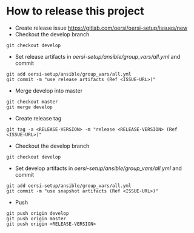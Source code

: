 # How to release this project

* Create release issue https://gitlab.com/oersi/oersi-setup/issues/new
* Checkout the develop branch
```
git checkout develop
```
* Set release artifacts in _oersi-setup/ansible/group_vars/all.yml_ and commit
```
git add oersi-setup/ansible/group_vars/all.yml
git commit -m "use release artifacts (Ref <ISSUE-URL>)"
```
* Merge develop into master
```
git checkout master
git merge develop
```
* Create release tag
```
git tag -a <RELEASE-VERSION> -m "release <RELEASE-VERSION> (Ref <ISSUE-URL>)"
```
* Checkout the develop branch
```
git checkout develop
```
* Set develop artifacts in _oersi-setup/ansible/group_vars/all.yml_ and commit
```
git add oersi-setup/ansible/group_vars/all.yml
git commit -m "use snapshot artifacts (Ref <ISSUE-URL>)"
```
* Push
```
git push origin develop
git push origin master
git push origin <RELEASE-VERSION>
```